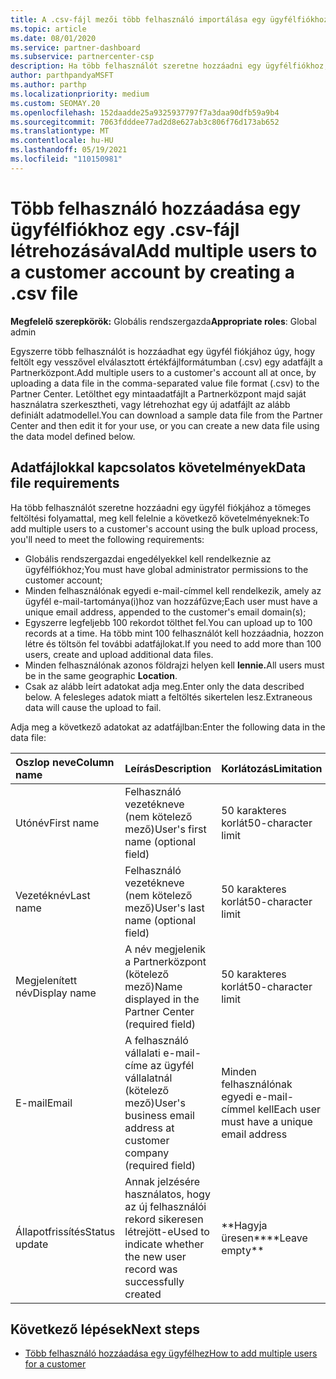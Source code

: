 ```yaml
---
title: A .csv-fájl mezői több felhasználó importálása egy ügyfélfiókhoz
ms.topic: article
ms.date: 08/01/2020
ms.service: partner-dashboard
ms.subservice: partnercenter-csp
description: Ha több felhasználót szeretne hozzáadni egy ügyfélfiókhoz, hozzon létre egy vesszővel elválasztott értékfájlt (.csv) a megfelelő mezőkkel.
author: parthpandyaMSFT
ms.author: parthp
ms.localizationpriority: medium
ms.custom: SEOMAY.20
ms.openlocfilehash: 152daadde25a9325937797f7a3daa90dfb59a9b4
ms.sourcegitcommit: 7063fdddee77ad2d8e627ab3c806f76d173ab652
ms.translationtype: MT
ms.contentlocale: hu-HU
ms.lasthandoff: 05/19/2021
ms.locfileid: "110150981"
---
```

# <a name="add-multiple-users-to-a-customer-account-by-creating-a-csv-file"></a><span data-ttu-id="fb925-103">Több felhasználó hozzáadása egy ügyfélfiókhoz egy .csv-fájl létrehozásával</span><span class="sxs-lookup"><span data-stu-id="fb925-103">Add multiple users to a customer account by creating a .csv file</span></span>

<span data-ttu-id="fb925-104">**Megfelelő szerepkörök:** Globális rendszergazda</span><span class="sxs-lookup"><span data-stu-id="fb925-104">**Appropriate roles**: Global admin</span></span>

<span data-ttu-id="fb925-105">Egyszerre több felhasználót is hozzáadhat egy ügyfél fiókjához úgy, hogy feltölt egy vesszővel elválasztott értékfájlformátumban (.csv) egy adatfájlt a Partnerközpont.</span><span class="sxs-lookup"><span data-stu-id="fb925-105">Add multiple users to a customer's account all at once, by uploading a data file in the comma-separated value file format (.csv) to the Partner Center.</span></span> <span data-ttu-id="fb925-106">Letölthet egy mintaadatfájlt a Partnerközpont majd saját használatra szerkesztheti, vagy létrehozhat egy új adatfájlt az alább definiált adatmodellel.</span><span class="sxs-lookup"><span data-stu-id="fb925-106">You can download a sample data file from the Partner Center and then edit it for your use, or you can create a new data file using the data model defined below.</span></span>

## <a name="data-file-requirements"></a><a href="" id="creatingtheimportcsvfile"></a><span data-ttu-id="fb925-107">Adatfájlokkal kapcsolatos követelmények</span><span class="sxs-lookup"><span data-stu-id="fb925-107">Data file requirements</span></span>

<span data-ttu-id="fb925-108">Ha több felhasználót szeretne hozzáadni egy ügyfél fiókjához a tömeges feltöltési folyamattal, meg kell felelnie a következő követelményeknek:</span><span class="sxs-lookup"><span data-stu-id="fb925-108">To add multiple users to a customer's account using the bulk upload process, you'll need to meet the following requirements:</span></span>

- <span data-ttu-id="fb925-109">Globális rendszergazdai engedélyekkel kell rendelkeznie az ügyfélfiókhoz;</span><span class="sxs-lookup"><span data-stu-id="fb925-109">You must have global administrator permissions to the customer account;</span></span>
- <span data-ttu-id="fb925-110">Minden felhasználónak egyedi e-mail-címmel kell rendelkezik, amely az ügyfél e-mail-tartománya(i)hoz van hozzáfűzve;</span><span class="sxs-lookup"><span data-stu-id="fb925-110">Each user must have a unique email address, appended to the customer's email domain(s);</span></span>
- <span data-ttu-id="fb925-111">Egyszerre legfeljebb 100 rekordot tölthet fel.</span><span class="sxs-lookup"><span data-stu-id="fb925-111">You can upload up to 100 records at a time.</span></span> <span data-ttu-id="fb925-112">Ha több mint 100 felhasználót kell hozzáadnia, hozzon létre és töltsön fel további adatfájlokat.</span><span class="sxs-lookup"><span data-stu-id="fb925-112">If you need to add more than 100 users, create and upload additional data files.</span></span>
- <span data-ttu-id="fb925-113">Minden felhasználónak azonos földrajzi helyen kell **lennie.**</span><span class="sxs-lookup"><span data-stu-id="fb925-113">All users must be in the same geographic **Location**.</span></span>
- <span data-ttu-id="fb925-114">Csak az alább leírt adatokat adja meg.</span><span class="sxs-lookup"><span data-stu-id="fb925-114">Enter only the data described below.</span></span> <span data-ttu-id="fb925-115">A felesleges adatok miatt a feltöltés sikertelen lesz.</span><span class="sxs-lookup"><span data-stu-id="fb925-115">Extraneous data will cause the upload to fail.</span></span>

<span data-ttu-id="fb925-116">Adja meg a következő adatokat az adatfájlban:</span><span class="sxs-lookup"><span data-stu-id="fb925-116">Enter the following data in the data file:</span></span>

| <span data-ttu-id="fb925-117">**Oszlop neve**</span><span class="sxs-lookup"><span data-stu-id="fb925-117">**Column name**</span></span> | <span data-ttu-id="fb925-118">**Leírás**</span><span class="sxs-lookup"><span data-stu-id="fb925-118">**Description**</span></span>  | <span data-ttu-id="fb925-119">**Korlátozás**</span><span class="sxs-lookup"><span data-stu-id="fb925-119">**Limitation**</span></span>  |
|:-------- |:------  |:----- |
| <span data-ttu-id="fb925-120">Utónév</span><span class="sxs-lookup"><span data-stu-id="fb925-120">First name</span></span>  | <span data-ttu-id="fb925-121">Felhasználó vezetékneve (nem kötelező mező)</span><span class="sxs-lookup"><span data-stu-id="fb925-121">User's first name (optional field)</span></span>  | <span data-ttu-id="fb925-122">50 karakteres korlát</span><span class="sxs-lookup"><span data-stu-id="fb925-122">50-character limit</span></span>  |
| <span data-ttu-id="fb925-123">Vezetéknév</span><span class="sxs-lookup"><span data-stu-id="fb925-123">Last name</span></span>  | <span data-ttu-id="fb925-124">Felhasználó vezetékneve (nem kötelező mező)</span><span class="sxs-lookup"><span data-stu-id="fb925-124">User's last name (optional field)</span></span>  | <span data-ttu-id="fb925-125">50 karakteres korlát</span><span class="sxs-lookup"><span data-stu-id="fb925-125">50-character limit</span></span>  |
| <span data-ttu-id="fb925-126">Megjelenített név</span><span class="sxs-lookup"><span data-stu-id="fb925-126">Display name</span></span>    | <span data-ttu-id="fb925-127">A név megjelenik a Partnerközpont (kötelező mező)</span><span class="sxs-lookup"><span data-stu-id="fb925-127">Name displayed in the Partner Center (required field)</span></span>                            | <span data-ttu-id="fb925-128">50 karakteres korlát</span><span class="sxs-lookup"><span data-stu-id="fb925-128">50-character limit</span></span>                         |
| <span data-ttu-id="fb925-129">E-mail</span><span class="sxs-lookup"><span data-stu-id="fb925-129">Email</span></span>   | <span data-ttu-id="fb925-130">A felhasználó vállalati e-mail-címe az ügyfél vállalatnál (kötelező mező)</span><span class="sxs-lookup"><span data-stu-id="fb925-130">User's business email address at customer company (required field)</span></span>           | <span data-ttu-id="fb925-131">Minden felhasználónak egyedi e-mail-címmel kell</span><span class="sxs-lookup"><span data-stu-id="fb925-131">Each user must have a unique email address</span></span> |
| <span data-ttu-id="fb925-132">Állapotfrissítés</span><span class="sxs-lookup"><span data-stu-id="fb925-132">Status update</span></span>   | <span data-ttu-id="fb925-133">Annak jelzésére használatos, hogy az új felhasználói rekord sikeresen létrejött-e</span><span class="sxs-lookup"><span data-stu-id="fb925-133">Used to indicate whether the new user record was successfully created</span></span> | <span data-ttu-id="fb925-134">\*\*Hagyja üresen\*\*</span><span class="sxs-lookup"><span data-stu-id="fb925-134">\*\*Leave empty\*\*</span></span>                        |

## <a name="next-steps"></a><span data-ttu-id="fb925-135">Következő lépések</span><span class="sxs-lookup"><span data-stu-id="fb925-135">Next steps</span></span>

- [<span data-ttu-id="fb925-136">Több felhasználó hozzáadása egy ügyfélhez</span><span class="sxs-lookup"><span data-stu-id="fb925-136">How to add multiple users for a customer</span></span>](adding-multiple-users-to-a-customer-account.md)